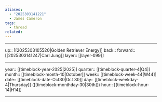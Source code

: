 ```yaml
---
aliases:
  - "2025303141221"
  - James Cameron
tags:
  - thread
related:
---
```




***

up:: [[2025303105520|Golden Retriever Energy]]
back:: 
forward:: [[2025303141247|Carl Jung]]
layer:: [[layer-099]]

***

year:: [[timeblock-year-2025|2025]]
quarter:: [[timeblock-quarter-4|Q4]]
month:: [[timeblock-month-10|October]]
week:: [[timeblock-week-44|W44]]
date:: [[timeblock-date-Oct30|Oct 30]]
day:: [[timeblock-weekday-4|Thursday]] ([[timeblock-monthday-30|30th]])
hour:: [[timeblock-hour-14|H14]]

***
